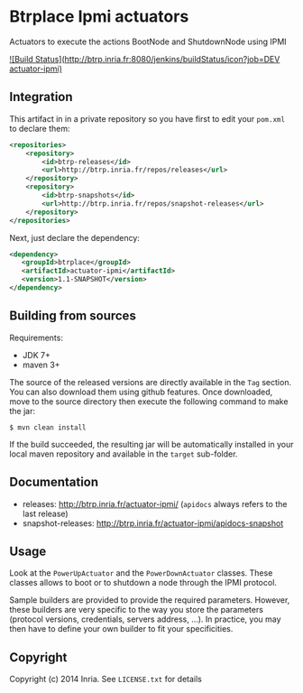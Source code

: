 # Btrplace Ipmi actuators #

Actuators to execute the actions BootNode and ShutdownNode using IPMI

[![Build Status](http://btrp.inria.fr:8080/jenkins/buildStatus/icon?job=DEV actuator-ipmi)](http://btrp.inria.fr:8080/jenkins/job/DEV%20actuator-ipmi/)

## Integration ##

This artifact in in a private repository so you have first to edit your `pom.xml` to declare them:

```xml
<repositories>
    <repository>
        <id>btrp-releases</id>
        <url>http://btrp.inria.fr/repos/releases</url>
    </repository>
    <repository>
        <id>btrp-snapshots</id>
        <url>http://btrp.inria.fr/repos/snapshot-releases</url>
    </repository>
</repositories>
```

Next, just declare the dependency:

```xml
<dependency>
   <groupId>btrplace</groupId>
   <artifactId>actuator-ipmi</artifactId>
   <version>1.1-SNAPSHOT</version>
</dependency>
```

## Building from sources ##

Requirements:
* JDK 7+
* maven 3+

The source of the released versions are directly available in the `Tag` section.
You can also download them using github features.
Once downloaded, move to the source directory then execute the following command
to make the jar:

    $ mvn clean install

If the build succeeded, the resulting jar will be automatically
installed in your local maven repository and available in the `target` sub-folder.

## Documentation ##

* releases: http://btrp.inria.fr/actuator-ipmi/ (`apidocs` always refers to the last release)
* snapshot-releases: http://btrp.inria.fr/actuator-ipmi/apidocs-snapshot

## Usage ##

Look at the `PowerUpActuator` and the `PowerDownActuator` classes. These classes allows
to boot or to shutdown a node through the IPMI protocol.

Sample builders are provided to provide the required parameters. However, these builders
are very specific to the way you store the parameters (protocol versions, credentials, servers address, ...).
In practice, you may then have to define your own builder to fit your specificities.

## Copyright ##
Copyright (c) 2014 Inria. See `LICENSE.txt` for details
